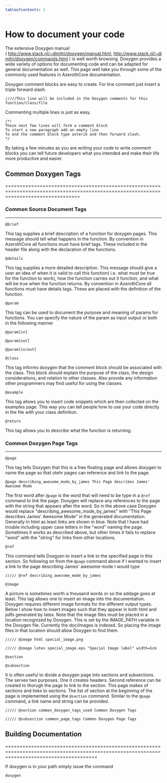 ```yaml
---
tableofcontents: 1
---
```


# How to document your code

The extensive Doxygen manual ( <http://www.stack.nl/~dimitri/doxygen/manual.html,> <http://www.stack.nl/~dimitri/doxygen/commands.html> ) is well worth browsing. Doxygen provides a wide variety of options for documenting code and can be adapted for general documentation as well. This page well take you through some of the commonly used features in AzerothCore documentation.


Doxygen comment blocks are easy to create. For line comment just insert a triple forward slash.

`/////This line will be included in the Doxygen comments for this function/class/file`

Commenting multiple lines is just as easy.

```
/*!
These next few lines will form a comment block
To start a new paragraph add an empty line
To end the comment block type asterik and then forward slash.
*/
```

By taking a few minutes as you are writing your code to write comment blocks you can tell future developers what you intended and make their life more productive and easier.

## Common Doxygen Tags
======================================================================================================================================

### Common Source Document Tags
--------------------------------------------------------------------------------------------------------------------------------------------------------------------------

`@brief`

This tag supplies a brief description of a function for doxygen pages. This message should tell what happens in the function. By convention in AzerothCore all functions must have brief tags. These included in the header file along with the declaration of the functions.

`@details`

This tag supplies a more detailed description. This message should give a user an idea of when it is valid to call this function( i.e. what must be true for the function to work), how the function carries out it function, and what will be true when the function returns. By convention in AzerothCore all functions must have details tags. These are placed with the definition of the function.

`@param`

This tag can be used to document the purpose and meaning of params for functions. You can specify the nature of the param as input output or both in the following manner

`@param[in]`

`@param[out]`

`@param[in/out]`

`@class`

This tag informs doxygen that the comment block should be associated with the class. This block should explain the purpose of the class, the design considerations, and relation to other classes. Also provide any information other programmers may find useful for using the classes.

`@example`

This tag allows you to insert code snippets which are then collected on the examples page. This way you can tell people how to use your code directly in the file with your class definition.

`@return`

This tag allows you to describe what the function is returning.

### Common Doxygen Page Tags
--------------------------------------------------------------------------------------------------------------------------------------------------------------------

`@page`

This tag tells Doxygen that this is a free floating page and allows doxygen to name the page so that otehr pages can reference and link to the page.

`@page describing_awesome_mode_by_james This Page describes James' Awesome Mode`

The first word after `@page` is the word that will need to be type in a `@ref` command to link the page. Doxygen will replace any references to the page with the string that appears after the word. So in the above case Doxygen would replace "describing_awesome_mode_by_james" with "This Page describes James' Awesome Mode" in the generated documentation. Generally in html as least links are shown in blue. Note that I have had trouble including upper case letters in the "word" naming the page. Sometimes it works as described above, but other times it fails to replace "word" with the "string" for links from other locations.

`@ref`

This command tells Doxgyen to insert a link to the specified page in this section. So following on from the `@page` command above if I wanted to insert a link to the page describing James' awesome mode I would type

`///// @ref describing_awesome_mode_by_james`

`@image`

A picture is sometimes worth a thousand words or so the addage goes at least. This tag allows one to insert an image into the documentation. Doxygen requires different image formats for the different output types. Below I show how to insert images such that they appear in both html and pdfs generated by latex. Note that the image files must be placed in a location recognized by Doxygen. This is set by the IMAGE_PATH variable in the Doxygen file. Currently the doc/images is indexed. So placing the image files in that location should allow Doxygen to find them.

`///// @image html special_image.png`

`///// @image latex special_image.eps "Special Image label" width=5cm`

`@section`

`@subsection`

It is often useful to divide a doxygen page into sections and subsections. The serves two purposes. One it creates headers. Second reference can be created to thorugh the page to link to the section. This page makes of sections and links to sections. The list of section at the beginning of the page is implemented using the `@section` command. Similar to the `@page` command, a link name and string can be provided.

`///// @section common_doxygen_tags_used Common Doxygen Tags`

`///// @subsection common_page_tags Common Doxygen Page Tags`

## Building Documentation
============================================================================================================================================

If doxygen is in your path simply issue the command

`doxygen`
